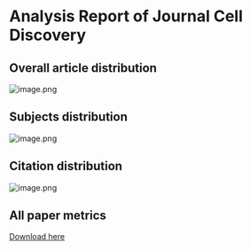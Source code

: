 # Analysis Report of Journal Cell Discovery

## Overall article distribution
![image.png](https://upload-images.jianshu.io/upload_images/17916304-64679ab305349ab4.png?imageMogr2/auto-orient/strip%7CimageView2/2/w/1240)

## Subjects distribution
![image.png](https://upload-images.jianshu.io/upload_images/17916304-110fea6f63189684.png?imageMogr2/auto-orient/strip%7CimageView2/2/w/1240)


## Citation distribution
![image.png](https://upload-images.jianshu.io/upload_images/17916304-35b82c87b50c032d.png?imageMogr2/auto-orient/strip%7CimageView2/2/w/1240)


## All paper metrics
[Download here](https://github.com/Telogen/ASNJ_data/raw/master/CellDis/CellDis_paper_metrics.xlsx)



